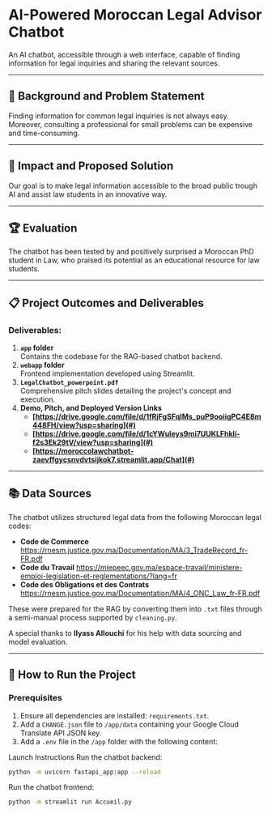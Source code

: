 
# AI-Powered Moroccan Legal Advisor Chatbot

An AI chatbot, accessible through a web interface, capable of finding information for legal inquiries and sharing the relevant sources.

---

## 📖 Background and Problem Statement

Finding information for common legal inquiries is not always easy. Moreover, consulting a professional for small problems can be expensive and time-consuming.

---

## 🌟 Impact and Proposed Solution

Our goal is to make legal information accessible to the broad public trough AI and assist law students in an innovative way. 

---

## 🏆 Evaluation

The chatbot has been tested by and positively surprised a Moroccan PhD student in Law, who praised its potential as an educational resource for law students.

---

## 📋 Project Outcomes and Deliverables

### Deliverables:
1. **`app` folder**  
   Contains the codebase for the RAG-based chatbot backend.
2. **`webapp` folder**  
   Frontend implementation developed using Streamlit.
3. **`LegalChatbot_powerpoint.pdf`**  
   Comprehensive pitch slides detailing the project's concept and execution.
4. **Demo, Pitch, and Deployed Version Links**  
   - **[https://drive.google.com/file/d/1fRjFgSFqIMs_puP9ooiigPC4E8m448FH/view?usp=sharing](#)**  
   - **[https://drive.google.com/file/d/1cYWuleys9mi7UUKLFhkli-f2s3Ek29tV/view?usp=sharing](#)**  
   - **[https://moroccolawchatbot-zaevffgycsnvdvtsijkok7.streamlit.app/Chat](#)**

---

## 📚 Data Sources

The chatbot utilizes structured legal data from the following Moroccan legal codes:
- **Code de Commerce**
  https://rnesm.justice.gov.ma/Documentation/MA/3_TradeRecord_fr-FR.pdf 
- **Code du Travail**
  https://miepeec.gov.ma/espace-travail/ministere-emploi-legislation-et-reglementations/?lang=fr
- **Code des Obligations et des Contrats**
  https://rnesm.justice.gov.ma/Documentation/MA/4_ONC_Law_fr-FR.pdf

These were prepared for the RAG by converting them into `.txt` files through a semi-manual process supported by `cleaning.py`.

A special thanks to **Ilyass Allouchi** for his help with data sourcing and model evaluation.

---

## 🚀 How to Run the Project

### Prerequisites
1. Ensure all dependencies are installed: `requirements.txt`.
2. Add a `CHANGE.json` file to `/app/data` containing your Google Cloud Translate API JSON key.
3. Add a `.env` file in the `/app` folder with the following content:

Launch Instructions
Run the chatbot backend:
```bash
python -m uvicorn fastapi_app:app --reload
```

Run the chatbot frontend:
```bash
python -m streamlit run Accueil.py
```
